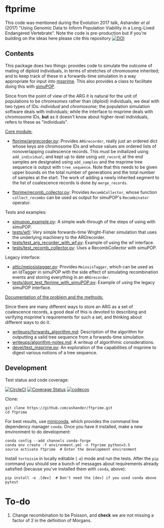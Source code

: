ftprime
======

This code was mentioned during the Evolution 2017 talk, Ashander _et al_ (2017) "Using Genomic Data to Inform Population Viability in a Long-Lived Endangered Vertebrate". Note the code is pre-production but if you're building on the ideas here please cite this repository [![DOI](https://zenodo.org/badge/72480698.svg)](https://zenodo.org/badge/latestdoi/72480698)


Contents
--------

This package does two things: provides code to simulate the outcome of mating of diploid individuals, in terms of stretches of chromosome inherited;
and to keep track of these in a forwards-time simulation in a way appropriate for input into [msprime](https://github.com/jeromekelleher/msprime).
This also provides a class to facilitate doing this with [simuPOP](https://github.com/BoPeng/simuPOP).

Since from the point of view of the ARG it is natural for the unit of populations to be *chromsomes* rather than (diploid) individuals,
we deal with two types of IDs: *individual* and *chromosome*; the population simulation software deals with individuals;
while the interface to msprime deals with chromosome IDs, **but** as it doesn't know about higher-level individuals,
refers to these as "individuals".

[Core module:](ftprime/)

-  [ftprime/argrecorder.py](ftprime/argrecorder.py): Provides `ARGrecorder`, really just an ordered dict whose keys are chromosome IDs
    and whose values are ordered lists of nonoverlapping coalescence records.  This must be initialized using `add_individual`; and
    kept up to date using `add_record`; at the end samples are designated using `add_samples` and the msprime tree sequence is output 
    with `tree_sequence`.  Note that this needs to be given upper bounds on the total number of generations and the total number of samples
    at the start.  The work of adding a newly inherited segment to the list of coalescence records is done by `merge_records`.

-  [ftprime/recomb_collector.py](ftprime/recomb_collector.py): Provides `RecombCollector`, whose function `collect_recombs` can be used
    as output for simuPOP's `Recombinator` operator.


Tests and examples:

-  [simupop_example.py](simupop_example.py): A simple walk-through of the steps of using with simuPOP.
-  [tests/wf/](test/wf/__init__.py): Very simple forwards-time Wright-Fisher simulation that uses the underlying machinery to the ARGrecorder.
-  [tests/test_arg_recorder_with_wf.py](tests/test_arg_recorder_with_wf.py): Example of using the wf interface.
-  [tests/test_recomb_collector.py](tests/test_recomb_collector.py): Uses a RecombCollector with simuPOP.


Legacy interface:

-  [attic/meiosistagger.py](attic/meiosistagger.py): Provides `MeiosisTagger`, which can be used as an IdTagger in simuPOP
    with the side effect of simulating recombination events and storing everything in an `ARGrecorder`.
-  [tests/dont_test_ftprime_with_simuPOP.py](tests/dont_test_ftprime_with_simuPOP.py): Example of using the legacy simuPOP interface.

[Documentation of the problem and the methods:](writeups/)

Since there are many different ways to store an ARG as a set of coalescence records,
a good deal of this is devoted to describing and verifying msprime's requirements
for such a set, and thinking about different ways to do it.

-  [writeups/forwards_algorithm.md](writeups/forwards_algorithm.md): Description of the algorithm for outputting a valid tree sequence from a forwards-time simulation.
-  [writeups/algorithm-notes.md](writeups/algorithm-notes.md): A writeup of algorithmic considerations.
-  [devel/test_msprime.py](devel/test_msprime.py): An exploration of the capabilities of msprime to digest various notions of a tree sequence.



Development
-----------

Test status and code coverage:

[![CircleCI](https://circleci.com/gh/ashander/ftprime/tree/master.svg?style=svg)](https://circleci.com/gh/ashander/ftprime/tree/master) [![Coverage Status](https://coveralls.io/repos/github/ashander/ftprime/badge.svg?branch=master)](https://coveralls.io/github/ashander/ftprime?branch=master) [![codecov](https://codecov.io/gh/ashander/ftprime/branch/master/graph/badge.svg)](https://codecov.io/gh/ashander/ftprime)


Clone:

    git clone https://github.com/ashander/ftprime.git
    cd ftprime

For best results, use [miniconda](https://conda.io/miniconda.html),
which provides the command line dependency manager `conda`.
Once you have it installed, make a new environment to do development:

    conda config --add channels conda-forge
    conda env create -f environment.yml -n ftprime python=3.5
    source activate ftprime  # Enter the development environment

Install ``tortoisim`` in locally editable (``-e``) mode and run the tests.
After the ``pip`` command you should see a bunch of messages about requirements
already satisfied (because you've installed them with ``conda``, above):

    pip install -e .[dev]  # Don't need the [dev] if you used conda above
    pytest

To-do
=====

1. Change recombination to be Poisson, and **check** we are not missing a factor of 2 in the definition of Morgans.
